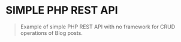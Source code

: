 # SIMPLE PHP REST API

> Example of simple PHP REST API with no framework for CRUD operations of Blog posts. 
